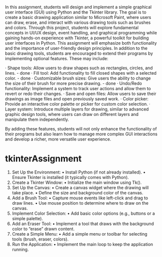 In this assignment, students will design and implement a simple graphical user interface (GUI) using Python and the Tkinter library. The goal is to create a basic drawing application similar to Microsoft Paint, where users can draw, erase, and interact with various drawing tools such as brushes and colors. Through this project, students will explore fundamental concepts in UI/UX design, event handling, and graphical programming while gaining hands-on experience with Tkinter, a powerful toolkit for building user interfaces in Python. This assignment will emphasize both functionality and the importance of user-friendly design principles.
In addition to the basic drawing tools, students are encouraged to extend their programs by implementing optional features. These may include:

· Shape tools: Allow users to draw shapes such as rectangles, circles, and lines. - done
· Fill tool: Add functionality to fill closed shapes with a selected color. - done
· Customizable brush sizes: Give users the ability to change the size of their brush for more precise drawing. - done
· Undo/Redo functionality: Implement a system to track user actions and allow them to revert or redo their changes.
· Save and open files: Allow users to save their drawings as image files and open previously saved work.
· Color picker: Provide an interactive color palette or picker for custom color selection.
· Layer system: Introduce multiple layers for drawing, similar to advanced graphic design tools, where users can draw on different layers and manipulate them independently.

By adding these features, students will not only enhance the functionality of their programs but also learn how to manage more complex GUI interactions and develop a richer, more versatile user experience.

# tkinterAssignment


1.	Set Up the Environment:
	•	Install Python (if not already installed).
	•	Ensure Tkinter is installed (it typically comes with Python).
2.	Create a Tkinter Window:
	•	Initialize the main window using Tk().
3.	Set Up the Canvas:
	•	Create a canvas widget where the drawing will take place.
	•	Define the size and background color of the canvas.
4.	Add a Brush Tool:
	•	Capture mouse events like left-click and drag to draw lines.
	•	Use mouse position to determine where to draw on the canvas.
5.	Implement Color Selection:
	•	Add basic color options (e.g., buttons or a simple palette).
6.	Add an Eraser Tool:
	•	Implement a tool that draws with the background color to “erase” drawn content.
7.	Create a Simple Menu:
	•	Add a simple menu or toolbar for selecting tools (brush, eraser, colors).
8.	Run the Application:
	•	Implement the main loop to keep the application running.